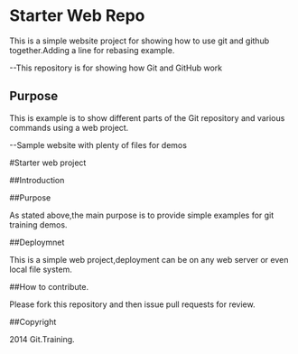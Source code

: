 # Starter Web Repo

This is a simple website project for showing how to use git and github together.Adding a line for rebasing example.

--This repository is for showing how Git and GitHub work

## Purpose

This is  example is to show different parts of the Git repository and various commands using a web project.

--Sample website with plenty of files for demos

#Starter web project

##Introduction

##Purpose

As stated above,the main purpose is to provide simple examples for git training demos.

##Deploymnet

This is a simple web project,deployment can be on any web server or even local file system.

##How to contribute.

Please fork this repository and then issue pull requests for review.

##Copyright

2014 Git.Training.
